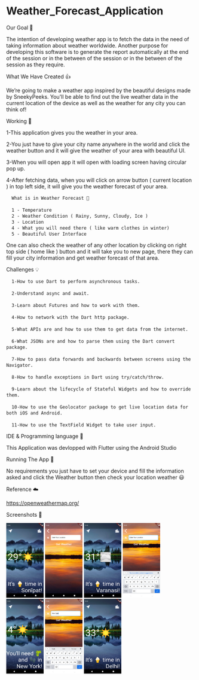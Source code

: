 # Weather_Forecast_Application

Our Goal 🌟

The intention of developing weather app is to fetch the data in the need of taking information about weather worldwide. Another purpose for developing this software is to generate the report automatically at the end of the session or in the between of the session or in the between of the session as they require.

What We Have Created 👍

We’re going to make a weather app inspired by the beautiful designs made by SneekyPeeks. You'll be able to find out the live weather data in the current location of the device as well as the weather for any city you can think of!

Working 🚨

1-This application gives you the weather in your area.

2-You just have to give your city name anywhere in the world and click the weather button and it will give the weather of your area with beautiful UI.

3-When you will open app it will open with loading screen having circular pop up.

4-After fetching data, when you will click on arrow button ( current location ) in top left side, it will give you the weather forecast of your area.

      What is in Weather Forecast 🍁
      
      1 - Temperature
      2 - Weather Condition ( Rainy, Sunny, Cloudy, Ice )
      3 - Location
      4 - What you will need there ( like warm clothes in winter)
      5 - Beautiful User Interface
      
One can also check the weather of any other location by clicking on right top side ( home like ) button and it will take you to new page, there they can fill your city information and get weather forecast of that area.

Challenges 💡

      1-How to use Dart to perform asynchronous tasks.

      2-Understand async and await.

      3-Learn about Futures and how to work with them.

      4-How to network with the Dart http package.

      5-What APIs are and how to use them to get data from the internet.

      6-What JSONs are and how to parse them using the Dart convert package.

      7-How to pass data forwards and backwards between screens using the Navigator.

      8-How to handle exceptions in Dart using try/catch/throw.

      9-Learn about the lifecycle of Stateful Widgets and how to override them.

      10-How to use the Geolocator package to get live location data for both iOS and Android.

      11-How to use the TextField Widget to take user input.

IDE & Programming language 🔧

This Application was devlopped with Flutter using the Android Studio

Running The App 🔌

No requirements you just have to set your device and fill the information asked and click the Weather button then check your location weather 😃

Reference ☁️

https://openweathermap.org/

Screenshots 📱

<img src="pictures/1.png" width="100" height="200">  <img src="pictures/2.png" width="100" height="200"> <img src="pictures/3.png" width="100" height="200"> <img src="pictures/4.png" width="100" height="200"> <img src="pictures/6.png" width="100" height="200">  <img src="pictures/7.png" width="100" height="200"> <img src="pictures/8.png" width="100" height="200">
